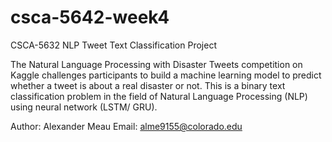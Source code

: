 # csca-5642-week4

CSCA-5632 NLP Tweet Text Classification Project

The Natural Language Processing with Disaster Tweets competition on Kaggle challenges participants to build a machine learning model to predict whether a tweet is about a real disaster or not. This is a binary text classification problem in the field of Natural Language Processing (NLP) using neural network (LSTM/ GRU).


Author: Alexander Meau
Email: alme9155@colorado.edu
